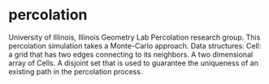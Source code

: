 # percolation
University of Illinois, Illinois Geometry Lab Percolation research group.
This percolation simulation takes a Monte-Carlo approach. 
Data structures:
Cell: a grid that has two edges connecting to its neighbors.
A two dimensional array of Cells.
A disjoint set that is used to guarantee the uniqueness of an existing path in the percolation process.

